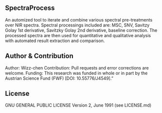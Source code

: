 ## SpectraProcess

An automized tool to iterate and combine various spectral pre-treatments over NIR spectra. Spectral processings included are: MSC, SNV, Savitzy Golay 1st derivative, Savitzky Golay 2nd derivative, baseline correction.
The processed spectra are then used for quantitative and qualitative analysis with automated result extraction and comparison.

## Author & Contribution
Author: Wizz-chen
Contribution: Pull requests and error corrections are welcome.
Funding: This research was funded in whole or in part by the Austrian Science Fund (FWF) [DOI: 10.55776/J4549].”

## License
 GNU GENERAL PUBLIC LICENSE Version 2, June 1991 (see LICENSE.md)

